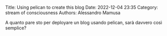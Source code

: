 Title: Using pelican to create this blog
Date: 2022-12-04 23:35
Category: stream of consciousness
Authors: Alessandro Mamusa

A quanto pare sto per deployare un blog usando pelican, sarà davvero così semplice?
